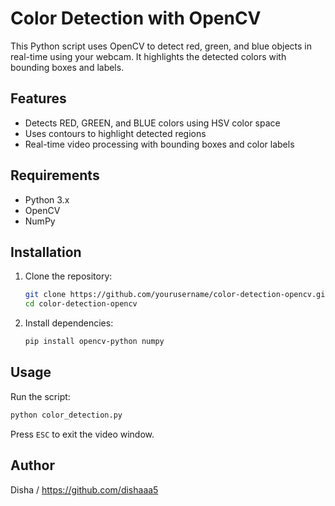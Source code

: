 
# Color Detection with OpenCV

This Python script uses OpenCV to detect red, green, and blue objects in real-time using your webcam. It highlights the detected colors with bounding boxes and labels.

## Features

- Detects RED, GREEN, and BLUE colors using HSV color space
- Uses contours to highlight detected regions
- Real-time video processing with bounding boxes and color labels

## Requirements

- Python 3.x
- OpenCV
- NumPy

## Installation

1. Clone the repository:
   ```bash
   git clone https://github.com/yourusername/color-detection-opencv.git
   cd color-detection-opencv
   ```

2. Install dependencies:
   ```bash
   pip install opencv-python numpy
   ```

## Usage

Run the script:
```bash
python color_detection.py
```

Press `ESC` to exit the video window.

## Author
Disha / https://github.com/dishaaa5
